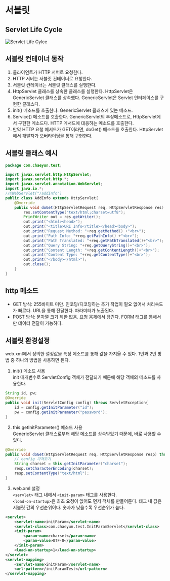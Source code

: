 # 서블릿

## Servlet Life Cycle 
![Servlet Life Cylce](http://www.javachain.com/wp-content/uploads/2014/06/ServletLifeCycle.png)

## 서블릿 컨테이너 동작
1. 클라이언트가 HTTP 서버로 요청한다.
2. HTTP 서버는 서블릿 컨테이너로 요청한다.
3. 서블릿 컨테이너는 서블릿 클래스를 실행한다.
4. HttpServlet 클래스를 상속한 클래스를 실행한다. HttpServlet은 GenericServlet 클래스를 상속했다. GenericServlet은 Servlet 인터페이스를 구현한 클래스다.
5. init() 메소드를 호출한다. GenericServlet 클래스에 있는 메소드.
6. Service() 메소드를 호출한다. GenericServlet의 추상메소드로, HttpServlet에서 구현한 메소드다. HTTP 메서드에 대응하는 메소드를 호출한다. 
7. 만약 HTTP 요청 메서드가 GET이라면, doGet() 메소드를 호출한다. HttpServlet에서 개발자가 오버라이딩을 통해 구현한다. 

## 서블릿 클래스 예시
```java
package com.chaeyun.test;

import javax.servlet.http.HttpServlet;
import javax.servlet.http.*;
import javax.servlet.annotation.WebServlet;
import java.io.*;
//@WebServlet("/addInfo")
public class AddInfo extends HttpServlet{
	@Override
	public void doGet(HttpServletRequest req, HttpServletResponse res) throws IOException {
		res.setContentType("text/html;charset=utf8");
		PrintWriter out = res.getWriter();
		out.print("<html><head>");
		out.print("<title>URI Info</title></head><body>");
		out.print("Request Method: "+req.getMethod() +"<br>");
		out.print("Path Info: "+req.getPathInfo() +"<br>");
		out.print("Path Translated: "+req.getPathTranslated()+"<br>");
		out.print("Query String: "+req.getQueryString()+"<br>");
		out.print("Content Length: "+req.getContentLength()+"<br>");
		out.print("Content Type: "+req.getContentType()+"<br>");
		out.print("</body></html>");
		out.close();
	}
}
```

## http 메소드
- GET 방식: 255바이트 미만. 인코딩/디코딩하는 추가 작업이 필요 없어서 처리속도가 빠르다. URL을 통해 전달한다. 파라미터가 노출된다.
- POST 방식: 문자열 크기 제한 없음. 요청 몸체에서 담긴다. FORM 태그를 통해서만 데이터 전달이 가능하다.

## 서블릿 환경설정
web.xml에서 정의한 설정값을 특정 메소드를 통해 값을 가져올 수 있다. 1번과 2번 방법 중 하나의 방법을 사용하면 된다.
1. init() 메소드 사용  
init 매개변수로 ServletConfig 객체가 전달되기 때문에 해당 객체의 메소드를 사용한다.
```java
String id, pw;
@Override
public void init(ServletConfig config) throws ServletException{
	id = config.getInitParameter("id");
	pw = config.getInitParameter("password");
}
```
2. this.getInitParameter() 메소드 사용  
GenericServlet 클래스로부터 해당 메소드를 상속받았기 때문에, 바로 사용할 수 있다.
```java
@Override
public void doGet(HttpServletRequest req, HttpServletResponse resp) throws IOException {
	// config 가져오기
	String charset = this.getInitParameter("charset");
	resp.setCharacterEncoding(charset);
	resp.setContentType("text/html");
}
```
3. web.xml 설정  
`<servlet>` 태그 내에서 `<init-param>` 태그를 사용한다.  
`<load-on-startup>`은 최초 요청이 없어도 먼저 객체를 만들어둔다. 태그 내 값은 서블릿 간의 우선순위이다. 숫자가 낮을수록 우선순위가 높다.  
```xml
<servlet>
	<servlet-name>initParam</servlet-name>
	<servlet-class>com.chaeyun.test.InitParamServlet</servlet-class>
	<init-param>
		<param-name>charset</param-name>
		<param-value>UTF-8</param-value>
	</init-param>
	<load-on-startup>1</load-on-startup>
</servlet>
<servlet-mapping>
	<servlet-name>initParam</servlet-name>
	<url-pattern>/initParamTest</url-pattern>
</servlet-mapping>
```